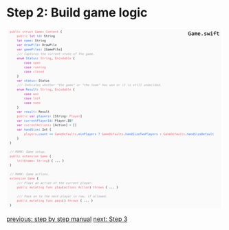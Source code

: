 # Step 2: Build game logic

![step-2](./info-material/Apodini-OAS-Instructions/step-2.png)

[previous: step by step manual](./step-1.md) 
[next: Step 3](./step-3.md)
